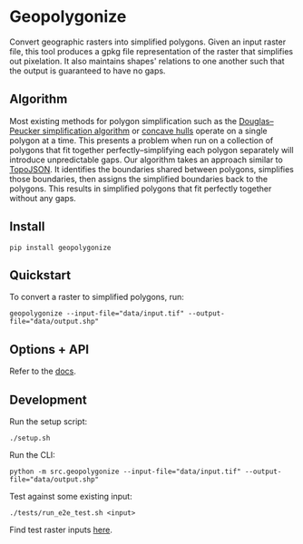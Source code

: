 # Geopolygonize

Convert geographic rasters into simplified polygons. Given an input raster file, this tool produces a gpkg file representation of the raster that simplifies out pixelation. It also maintains shapes' relations to one another such that the output is guaranteed to have no gaps.

## Algorithm

Most existing methods for polygon simplification such as the [Douglas–Peucker simplification algorithm](https://en.wikipedia.org/wiki/Ramer%E2%80%93Douglas%E2%80%93Peucker_algorithm) or [concave hulls](http://lin-ear-th-inking.blogspot.com/2022/04/outer-and-inner-concave-polygon-hulls.html) operate on a single polygon at a time. This presents a problem when run on a collection of polygons that fit together perfectly–simplifying each polygon separately will introduce unpredictable gaps. Our algorithm takes an approach similar to [TopoJSON](https://github.com/topojson/topojson). It identifies the boundaries shared between polygons, simplifies those boundaries, then assigns the simplified boundaries back to the polygons. This results in simplified polygons that fit perfectly together without any gaps.

## Install

```
pip install geopolygonize
```

## Quickstart

To convert a raster to simplified polygons, run:

```
geopolygonize --input-file="data/input.tif" --output-file="data/output.shp"
```

## Options + API

Refer to the [docs](https://rainflame.github.io/geopolygonize).

## Development

Run the setup script:
```
./setup.sh
```

Run the CLI:

```
python -m src.geopolygonize --input-file="data/input.tif" --output-file="data/output.shp"
```

Test against some existing input:
```
./tests/run_e2e_test.sh <input>
```

Find test raster inputs [here](https://drive.google.com/drive/folders/1KiEPwjg9zhowBJEODQTJJ44VPrPkXC3_?usp=drive_link).
